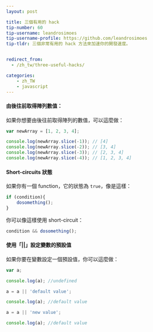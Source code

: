 ```yaml
---
layout: post

title: 三個有用的 hack
tip-number: 60
tip-username: leandrosimoes
tip-username-profile: https://github.com/leandrosimoes
tip-tldr: 三個非常有用的 hack 方法來加速你的開發速度。


redirect_from:
  - /zh_tw/three-useful-hacks/

categories:
    - zh_TW
    - javascript
---
```


#### 由後往前取得陣列數值：

如果你想要由後往前取得陣列的數值，可以這麼做：

```javascript
var newArray = [1, 2, 3, 4];

console.log(newArray.slice(-1)); // [4]
console.log(newArray.slice(-2)); // [3, 4]
console.log(newArray.slice(-3)); // [2, 3, 4]
console.log(newArray.slice(-4)); // [1, 2, 3, 4]
```

#### Short-circuits 狀態

如果你有一個 function，它的狀態為 `true`，像是這樣：

```javascript
if (condition){
    dosomething();
}
```

你可以像這樣使用 short-circuit：

```javascript
condition && dosomething();
```


#### 使用「||」設定變數的預設值


如果你要在變數設定一個預設值，你可以這麼做：

```javascript
var a;

console.log(a); //undefined

a = a || 'default value';

console.log(a); //default value

a = a || 'new value';

console.log(a); //default value
```
